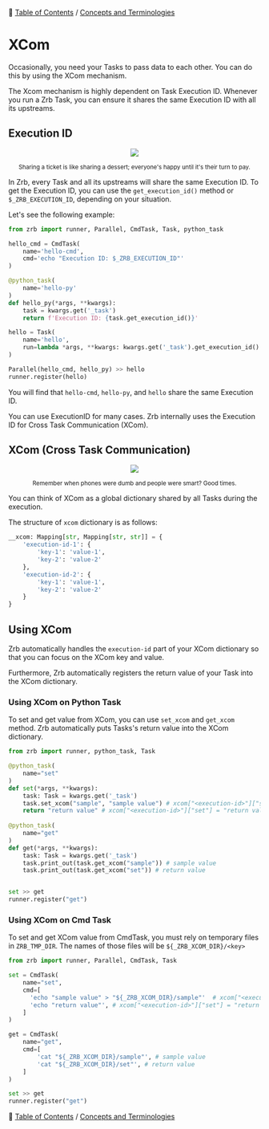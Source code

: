 🔖 [Table of Contents](../README.md) / [Concepts and Terminologies](README.md)

# XCom

Occasionally, you need your Tasks to pass data to each other. You can do this by using the XCom mechanism.

The Xcom mechanism is highly dependent on Task Execution ID. Whenever you run a Zrb Task, you can ensure it shares the same Execution ID with all its upstreams.

## Execution ID

<div align="center">
  <img src="../_images/emoji/ticket.png"/>
  <p>
    <sub>
      Sharing a ticket is like sharing a dessert; everyone's happy until it's their turn to pay.
    </sub>
  </p>
</div>

In Zrb, every Task and all its upstreams will share the same Execution ID. 
To get the Execution ID, you can use the `get_execution_id()` method or `$_ZRB_EXECUTION_ID`, depending on your situation.

Let's see the following example:

```python
from zrb import runner, Parallel, CmdTask, Task, python_task

hello_cmd = CmdTask(
    name='hello-cmd',
    cmd='echo "Execution ID: $_ZRB_EXECUTION_ID"'
)

@python_task(
    name='hello-py'
)
def hello_py(*args, **kwargs):
    task = kwargs.get('_task')
    return f'Execution ID: {task.get_execution_id()}'

hello = Task(
    name='hello',
    run=lambda *args, **kwargs: kwargs.get('_task').get_execution_id()
)

Parallel(hello_cmd, hello_py) >> hello
runner.register(hello)
```

You will find that `hello-cmd`, `hello-py`, and `hello` share the same Execution ID.

You can use ExecutionID for many cases. Zrb internally uses the Execution ID for Cross Task Communication (XCom).

## XCom (Cross Task Communication)

<div align="center">
  <img src="../_images/emoji/telephone_receiver.png"/>
  <p>
    <sub>
      Remember when phones were dumb and people were smart? Good times.
    </sub>
  </p>
</div>

You can think of XCom as a global dictionary shared by all Tasks during the execution.

The structure of `xcom` dictionary is as follows:

```python
__xcom: Mapping[str, Mapping[str, str]] = {
    'execution-id-1': {
        'key-1': 'value-1',
        'key-2': 'value-2'
    },
    'execution-id-2': {
        'key-1': 'value-1',
        'key-2': 'value-2'
    }
}
```

## Using XCom

Zrb automatically handles the `execution-id` part of your XCom dictionary so that you can focus on the XCom key and value.

Furthermore, Zrb automatically registers the return value of your Task into the XCom dictionary.

### Using XCom on Python Task

To set and get value from XCom, you can use `set_xcom` and `get_xcom` method. Zrb automatically puts Tasks's return value into the XCom dictionary.


```python
from zrb import runner, python_task, Task

@python_task(
    name="set"
) 
def set(*args, **kwargs):
    task: Task = kwargs.get('_task')
    task.set_xcom("sample", "sample value") # xcom["<execution-id>"]["sample"] = "sample value"
    return "return value" # xcom["<execution-id>"]["set"] = "return value"
  
@python_task(
    name="get"
)
def get(*args, **kwargs):
    task: Task = kwargs.get('_task')
    task.print_out(task.get_xcom("sample")) # sample value
    task.print_out(task.get_xcom("set")) # return value


set >> get
runner.register("get")
```

### Using XCom on Cmd Task

To set and get XCom value from CmdTask, you must rely on temporary files in `ZRB_TMP_DIR`. The names of those files will be `${_ZRB_XCOM_DIR}/<key>`


```python
from zrb import runner, Parallel, CmdTask, Task

set = CmdTask(
    name="set",
    cmd=[
      'echo "sample value" > "${_ZRB_XCOM_DIR}/sample"'  # xcom["<execution-id>"]["sample"] = "sample value"
      'echo "return value"', # xcom["<execution-id>"]["set"] = "return value" 
    ]
)

get = CmdTask(
    name="get",
    cmd=[
        'cat "${_ZRB_XCOM_DIR}/sample"', # sample value
        'cat "${_ZRB_XCOM_DIR}/set"', # return value
    ]
)

set >> get
runner.register("get")
```

🔖 [Table of Contents](../README.md) / [Concepts and Terminologies](README.md)
